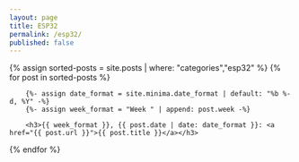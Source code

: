 ```yaml
---
layout: page
title: ESP32
permalink: /esp32/
published: false
---
```


<div class="posts">
    {% assign sorted-posts = site.posts | where: "categories","esp32" %}
    {% for post in sorted-posts %}

        {%- assign date_format = site.minima.date_format | default: "%b %-d, %Y" -%}
        {%- assign week_format = "Week " | append: post.week -%}

        <h3>{{ week_format }}, {{ post.date | date: date_format }}: <a href="{{ post.url }}">{{ post.title }}</a></h3>

{% endfor %}
</div>



